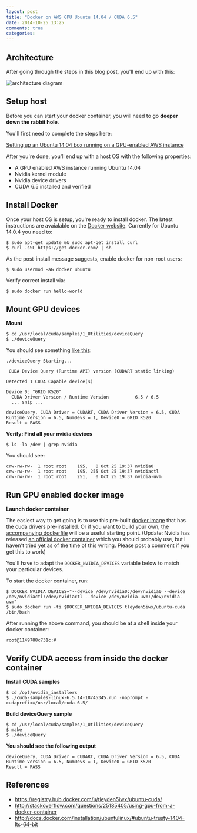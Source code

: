 ```yaml
---
layout: post
title: "Docker on AWS GPU Ubuntu 14.04 / CUDA 6.5"
date: 2014-10-25 13:25
comments: true
categories: 
---
```


## Architecture

After going through the steps in this blog post, you'll end up with this:

![architecture diagram](http://tleyden-misc.s3.amazonaws.com/blog_images/docker_gpu_aws_onion.png)

## Setup host 

Before you can start your docker container, you will need to go **deeper down the rabbit hole**.  

You'll first need to complete the steps here:

[Setting up an Ubuntu 14.04 box running on a GPU-enabled AWS instance](http://tleyden.github.io/blog/2014/10/25/cuda-6-dot-5-on-aws-gpu-instance-running-ubuntu-14-dot-04/)

After you're done, you'll end up with a host OS with the following properties:

* A GPU enabled AWS instance running Ubuntu 14.04
* Nvidia kernel module
* Nvidia device drivers
* CUDA 6.5 installed and verified

## Install Docker 

Once your host OS is setup, you're ready to install docker.  The latest instructions are avaialable on the [Docker website](https://docs.docker.com/v1.8/installation/ubuntulinux/).  Currently for Ubuntu 14.0.4 you need to:

```
$ sudo apt-get update && sudo apt-get install curl
$ curl -sSL https://get.docker.com/ | sh
```

As the post-install message suggests, enable docker for non-root users:

```
$ sudo usermod -aG docker ubuntu
```

Verify correct install via:

```
$ sudo docker run hello-world
```

## Mount GPU devices

**Mount**

```
$ cd /usr/local/cuda/samples/1_Utilities/deviceQuery
$ ./deviceQuery
```

You should see something [like this](https://gist.github.com/tleyden/58ab2eedebc9529edb76):

```
./deviceQuery Starting...

 CUDA Device Query (Runtime API) version (CUDART static linking)

Detected 1 CUDA Capable device(s)

Device 0: "GRID K520"
  CUDA Driver Version / Runtime Version          6.5 / 6.5
  ... snip ...

deviceQuery, CUDA Driver = CUDART, CUDA Driver Version = 6.5, CUDA Runtime Version = 6.5, NumDevs = 1, Device0 = GRID K520
Result = PASS
```

**Verify: Find all your nvidia devices**

```
$ ls -la /dev | grep nvidia
```

You should see:

```
crw-rw-rw-  1 root root    195,   0 Oct 25 19:37 nvidia0
crw-rw-rw-  1 root root    195, 255 Oct 25 19:37 nvidiactl
crw-rw-rw-  1 root root    251,   0 Oct 25 19:37 nvidia-uvm
```

## Run GPU enabled docker image

**Launch docker container**

The easiest way to get going is to use this pre-built [docker image](https://registry.hub.docker.com/u/tleyden5iwx/ubuntu-cuda/) that has the cuda drivers pre-installed.  Or if you want to build your own, [the accompanying dockerfile](https://registry.hub.docker.com/u/tleyden5iwx/ubuntu-cuda/dockerfile/) will be a useful starting point.  (Update: Nvidia has released [an official docker container](https://github.com/nvidia/nvidia-docker) which you should probably use, but I haven't tried yet as of the time of this writing.  Please post a comment if you get this to work)

You'll have to adapt the `DOCKER_NVIDIA_DEVICES` variable below to match your particular devices.

To start the docker container, run:

```
$ DOCKER_NVIDIA_DEVICES="--device /dev/nvidia0:/dev/nvidia0 --device /dev/nvidiactl:/dev/nvidiactl --device /dev/nvidia-uvm:/dev/nvidia-uvm"
$ sudo docker run -ti $DOCKER_NVIDIA_DEVICES tleyden5iwx/ubuntu-cuda /bin/bash
```

After running the above command, you should be at a shell inside your docker container:

```
root@1149788c731c:# 
```

## Verify CUDA access from inside the docker container

**Install CUDA samples**

```
$ cd /opt/nvidia_installers
$ ./cuda-samples-linux-6.5.14-18745345.run -noprompt -cudaprefix=/usr/local/cuda-6.5/
```

**Build deviceQuery sample**

```
$ cd /usr/local/cuda/samples/1_Utilities/deviceQuery
$ make
$ ./deviceQuery   
```

**You should see the following output**

```
deviceQuery, CUDA Driver = CUDART, CUDA Driver Version = 6.5, CUDA Runtime Version = 6.5, NumDevs = 1, Device0 = GRID K520
Result = PASS
```

## References

* https://registry.hub.docker.com/u/tleyden5iwx/ubuntu-cuda/
* http://stackoverflow.com/questions/25185405/using-gpu-from-a-docker-container
* http://docs.docker.com/installation/ubuntulinux/#ubuntu-trusty-1404-lts-64-bit